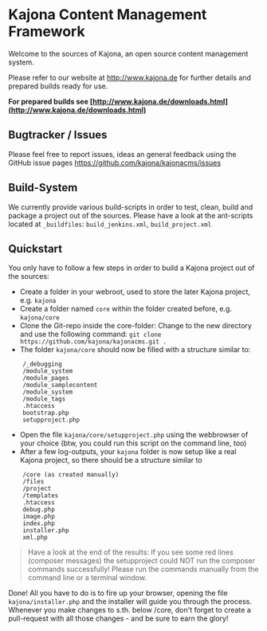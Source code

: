 Kajona Content Management Framework
==========

Welcome to the sources of Kajona, an open source content management system.

Please refer to our website at http://www.kajona.de for further details and prepared builds ready for use.

**For prepared builds see [http://www.kajona.de/downloads.html](http://www.kajona.de/downloads.html)**


Bugtracker / Issues
---

Please feel free to report issues, ideas an general feedback using the GitHub issue pages
https://github.com/kajona/kajonacms/issues

Build-System
---
We currently provide various build-scripts in order to test, clean, build and package a project out of the sources.
Please have a look at the ant-scripts located at ```_buildfiles```: ```build_jenkins.xml```, ```build_project.xml```


Quickstart
---

You only have to follow a few steps in order to build a Kajona project out of the sources:

* Create a folder in your webroot, used to store the later Kajona project, e.g. ```kajona```
* Create a folder named ```core``` within the folder created before, e.g. ```kajona/core```
* Clone the Git-repo inside the core-folder: Change to the new directory and use the following command:
```git clone https://github.com/kajona/kajonacms.git .```
* The folder ```kajona/core``` should now be filled with a structure similar to: 
```
    /_debugging
    /module_system
    /module_pages
    /module_samplecontent
    /module_system
    /module_tags
    .htaccess
    bootstrap.php
    setupproject.php
```
* Open the file ```kajona/core/setupproject.php``` using the webbrowser of your choice (btw, you could run this script on the command line, too)
* After a few log-outputs, your ```kajona``` folder is now setup like a real Kajona project, so there should be a structure similar to
```
    /core (as created manually)
    /files
    /project
    /templates
    .htaccess
    debug.php
    image.php
    index.php
    installer.php
    xml.php
```

> Have a look at the end of the results: If you see some red lines (composer messages) the setupproject could NOT run the composer commands successfully! Please run the commands manually from the command line or a terminal window.

Done! All you have to do is to fire up your browser, opening the file ```kajona/installer.php``` and the installer will guide you through the process.
Whenever you make changes to s.th. below /core, don't forget to create a pull-request with all those changes - and be sure to earn the glory!

